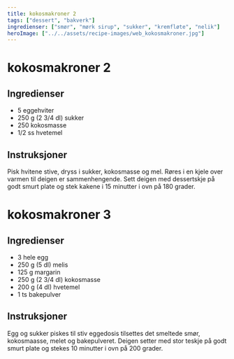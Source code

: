 ```yaml
---
title: kokosmakroner 2
tags: ["dessert", "bakverk"]
ingredienser: ["smør", "mørk sirup", "sukker", "kremfløte", "nelik"]
heroImage: ["../../assets/recipe-images/web_kokosmakroner.jpg"]
---
```


# kokosmakroner 2

## Ingredienser

- 5 eggehviter
- 250 g (2 3/4 dl) sukker
- 250 kokosmasse
- 1/2 ss hvetemel

## Instruksjoner

Pisk hvitene stive, dryss i sukker, kokosmasse og mel. Røres i en kjele over varmen til deigen er sammenhengende. Sett deigen med dessertskje på godt smurt plate og stek kakene i 15 minutter i ovn på 180 grader.

# kokosmakroner 3

## Ingredienser

- 3 hele egg
- 250 g (5 dl) melis
- 125 g margarin
- 250 g (2 3/4 dl) kokosmasse
- 200 g (4 dl) hvetemel
- 1 ts bakepulver

## Instruksjoner

Egg og sukker piskes til stiv eggedosis tilsettes det smeltede smør, kokosmaasse, melet og bakepulveret. Deigen setter med stor teskje på godt smurt plate og stekes 10 minutter i ovn på 200 grader.

